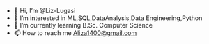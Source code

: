 - 👋 Hi, I’m @Liz-Lugasi
- 👀 I’m interested in ML,SQL,DataAnalysis,Data Engineering,Python
- 🌱 I’m currently learning B.Sc. Computer Science
- 📫 How to reach me Aliza1400@gmail.com
